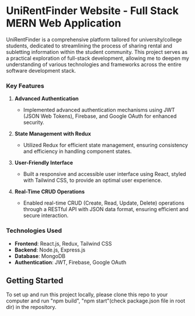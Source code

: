 # UniRentFinder Website - Full Stack MERN Web Application
UniRentFinder is a comprehensive platform tailored for university/college students, dedicated to streamlining the process of sharing rental and subletting information within the student community. This project serves as a practical exploration of full-stack development, allowing me to deepen my understanding of various technologies and frameworks across the entire software development stack.
### Key Features

1. **Advanced Authentication**
   - Implemented advanced authentication mechanisms using JWT (JSON Web Tokens), Firebase, and Google OAuth for enhanced security.
  
2. **State Management with Redux**
   - Utilized Redux for efficient state management, ensuring consistency and efficiency in handling component states.

3. **User-Friendly Interface**
   - Built a responsive and accessible user interface using React, styled with Tailwind CSS, to provide an optimal user experience.

4. **Real-Time CRUD Operations**
   - Enabled real-time CRUD (Create, Read, Update, Delete) operations through a RESTful API with JSON data format, ensuring efficient and secure interaction.

### Technologies Used

- **Frontend**: React.js, Redux, Tailwind CSS
- **Backend**: Node.js, Express.js
- **Database**: MongoDB
- **Authentication**: JWT, Firebase, Google OAuth

## Getting Started

To set up and run this project locally, please clone this repo to your computer and run "npm build", "npm start"(check package.json file in root dir) in the repository.

